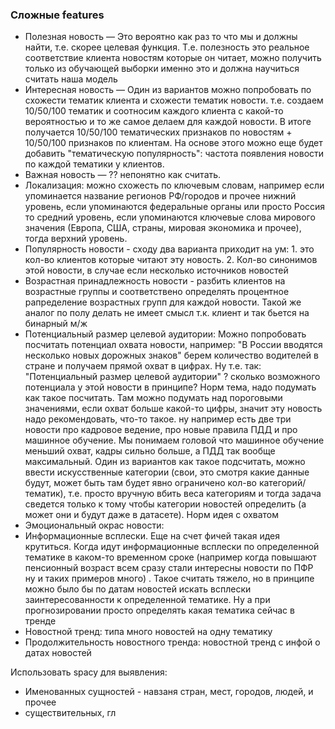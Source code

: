 ### Сложные features
- Полезная новость — Это вероятно как раз то что мы и должны найти, т.е. скорее целевая функция. Т.е. полезность это реальное соответствие клиента новостям которые он читает, можно получить только из обучающей выборки именно это и должна научиться считать наша модель
- Интересная новость — Один из вариантов можно попробовать по схожести тематик клиента и схожести тематик новости. т.е. создаем 10/50/100 тематик и соотносим каждого клиента с какой-то вероятностью и то же самое делаем для каждой новости. В итоге получается 10/50/100 тематических признаков по новостям + 10/50/100 признаков по клиентам. На основе этого можно еще будет добавить "тематическую популярность": частота появления новости по каждой тематики у клиентов.
- Важная новость — ?? непонятно как считать.
- Локализация: можно схожесть по ключевым словам, например если упоминается название регионов РФ/городов и прочее нижний уровень, если упоминаются федеральные органы или просто Россия то средний уровень, если упоминаются ключевые слова мирового значения (Европа, США, страны, мировая экономика и прочее), тогда верхний уровень.
- Популярность новости - сходу два варианта приходит на ум: 1. это кол-во клиентов которые читают эту новость. 2. Кол-во синонимов этой новости, в случае если несколько источников новостей
- Возрастная принадлежность новости - разбить клиентов на возрастные группы и соответствено определять процентное рапределение возрастных групп для каждой новости.
  Такой же аналог по полу делать не имеет смысл т.к. клиент и так бьется на бинарный м/ж
- Потенциальный размер целевой аудитории: Можно попробовать посчитать потенциал охвата новости, например: "В России вводятся несколько новых дорожных знаков" берем количество водителей в стране и получаем прямой охват в цифрах. Ну т.е. так:  "Потенциальный размер целевой аудитории" ? сколько возможного потенциала у этой новости в принципе? Норм тема, надо подумать как такое посчитать. Там можно подумать над пороговыми значениями, если охват больше какой-то цифры, значит эту новость надо рекомендовать, что-то такое.
ну например есть две три новости про кадровое ведение, про новые правила ПДД и про машинное обучение. Мы понимаем головой что машинное обучение меньший охват, кадры сильно больше, а ПДД так вообще максимальный. Один из вариантов как такое подсчитать, можно ввести искусственные категории (свои, это смотря какие данные будут, может быть там будет явно ограничено кол-во категорий/тематик), т.е. просто вручную вбить веса категориям и тогда задача сведется только к тому чтобы категории новостей определить (а может они и будут даже в датасете).  Норм идея с охватом
- Эмоциональный окрас новости: 
- Информационные всплески. Еще на счет фичей такая идея крутиться. Когда идут информационные всплески по определенной тематике в каком-то  временном сроке (например когда повышают пенсионный возраст всем сразу стали интересны новости по ПФР ну и таких примеров много) . Такое считать тяжело, но в принципе можно было бы по датам новостей искать всплески заинтересованности к определенной тематике. Ну а при прогнозировании просто определять какая тематика сейчас в тренде
- Новостной тренд: типа много новостей на одну тематику
- Продолжительность новостного тренда: новостной тренд с инфой о датах новостей


Использовать spacy для выявления: 
- Именованных сущностей - навзаня стран, мест, городов, людей, и прочее
- существительных, гл
 

